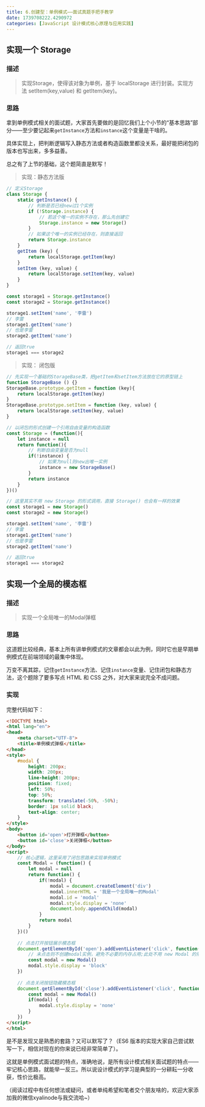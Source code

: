 ```yaml
---
title: 6.创建型：单例模式——面试真题手把手教学
date: 1739708222.4290972
categories: [JavaScript 设计模式核心原理与应用实践]
---
```

## 实现一个 Storage

### 描述

> 实现Storage，使得该对象为单例，基于 localStorage 进行封装。实现方法 setItem(key,value) 和 getItem(key)。     
   
### 思路
拿到单例模式相关的面试题，大家首先要做的是回忆我们上个小节的“基本思路”部分——至少要记起来`getInstance`方法和`instance`这个变量是干啥的。

具体实现上，把判断逻辑写入静态方法或者构造函数里都没关系，最好能把闭包的版本也写出来，多多益善。     
  
总之有了上节的基础，这个题简直是默写！
   
> 实现：静态方法版

```javascript
// 定义Storage
class Storage {
    static getInstance() {
        // 判断是否已经new过1个实例
        if (!Storage.instance) {
            // 若这个唯一的实例不存在，那么先创建它
            Storage.instance = new Storage()
        }
        // 如果这个唯一的实例已经存在，则直接返回
        return Storage.instance
    }
    getItem (key) {
        return localStorage.getItem(key)
    }
    setItem (key, value) {
        return localStorage.setItem(key, value)
    }
}

const storage1 = Storage.getInstance()
const storage2 = Storage.getInstance()

storage1.setItem('name', '李雷')
// 李雷
storage1.getItem('name')
// 也是李雷
storage2.getItem('name')

// 返回true
storage1 === storage2
```

> 实现： 闭包版

```javascript
// 先实现一个基础的StorageBase类，把getItem和setItem方法放在它的原型链上
function StorageBase () {}
StorageBase.prototype.getItem = function (key){
    return localStorage.getItem(key)
}
StorageBase.prototype.setItem = function (key, value) {
    return localStorage.setItem(key, value)
}

// 以闭包的形式创建一个引用自由变量的构造函数
const Storage = (function(){
    let instance = null
    return function(){
        // 判断自由变量是否为null
        if(!instance) {
            // 如果为null则new出唯一实例
            instance = new StorageBase()
        }
        return instance
    }
})()

// 这里其实不用 new Storage 的形式调用，直接 Storage() 也会有一样的效果 
const storage1 = new Storage()
const storage2 = new Storage()

storage1.setItem('name', '李雷')
// 李雷
storage1.getItem('name')
// 也是李雷
storage2.getItem('name')

// 返回true
storage1 === storage2
```
  
## 实现一个全局的模态框

### 描述

> 实现一个全局唯一的Modal弹框

### 思路
这道题比较经典，基本上所有讲单例模式的文章都会以此为例，同时它也是早期单例模式在前端领域的最集中体现。

万变不离其踪，记住`getInstance`方法、记住`instance`变量、记住闭包和静态方法，这个题除了要多写点 HTML 和 CSS 之外，对大家来说完全不成问题。      
   
### 实现
完整代码如下：

```html
<!DOCTYPE html>
<html lang="en">
<head>
    <meta charset="UTF-8">
    <title>单例模式弹框</title>
</head>
<style>
    #modal {
        height: 200px;
        width: 200px;
        line-height: 200px;
        position: fixed;
        left: 50%;
        top: 50%;
        transform: translate(-50%, -50%);
        border: 1px solid black;
        text-align: center;
    }
</style>
<body>
	<button id='open'>打开弹框</button>
	<button id='close'>关闭弹框</button>
</body>
<script>
    // 核心逻辑，这里采用了闭包思路来实现单例模式
    const Modal = (function() {
    	let modal = null
    	return function() {
            if(!modal) {
            	modal = document.createElement('div')
            	modal.innerHTML = '我是一个全局唯一的Modal'
            	modal.id = 'modal'
            	modal.style.display = 'none'
            	document.body.appendChild(modal)
            }
            return modal
    	}
    })()
    
    // 点击打开按钮展示模态框
    document.getElementById('open').addEventListener('click', function() {
        // 未点击则不创建modal实例，避免不必要的内存占用;此处不用 new Modal 的形式调用也可以，和 Storage 同理
    	const modal = new Modal()
    	modal.style.display = 'block'
    })
    
    // 点击关闭按钮隐藏模态框
    document.getElementById('close').addEventListener('click', function() {
    	const modal = new Modal()
    	if(modal) {
    	    modal.style.display = 'none'
    	}
    })
</script>
</html>
```
是不是发现又是熟悉的套路？又可以默写了？（ES6 版本的实现大家自己尝试默写一下，相信对现在的你来说已经非常简单了）。     

这就是单例模式面试题的特点，准确地说，是所有设计模式相关面试题的特点——牢记核心思路，就能举一反三。所以说设计模式的学习是典型的一分耕耘一分收获，性价比极高。    

（阅读过程中有任何想法或疑问，或者单纯希望和笔者交个朋友啥的，欢迎大家添加我的微信xyalinode与我交流哈~）